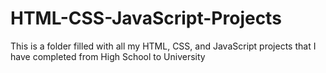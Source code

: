# HTML-CSS-JavaScript-Projects
This is a folder filled with all my HTML, CSS, and JavaScript projects that I have completed from High School to University
